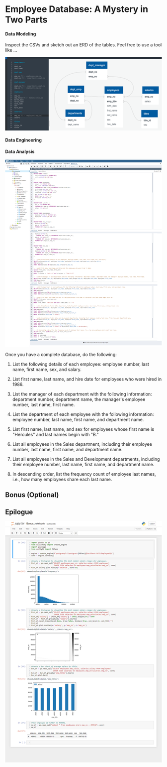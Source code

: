 # Employee Database: A Mystery in Two Parts

#### Data Modeling

Inspect the CSVs and sketch out an ERD of the tables. Feel free to use a tool like ...

![Sketch.png](Sketch.png)

#### Data Engineering
#### Data Analysis

![PGAdmin_screnshot.png](PGAdmin_screnshot.png)

Once you have a complete database, do the following:

1. List the following details of each employee: employee number, last name, first name, sex, and salary.

2. List first name, last name, and hire date for employees who were hired in 1986.

3. List the manager of each department with the following information: department number, department name, the manager's employee number, last name, first name.

4. List the department of each employee with the following information: employee number, last name, first name, and department name.

5. List first name, last name, and sex for employees whose first name is "Hercules" and last names begin with "B."

6. List all employees in the Sales department, including their employee number, last name, first name, and department name.

7. List all employees in the Sales and Development departments, including their employee number, last name, first name, and department name.

8. In descending order, list the frequency count of employee last names, i.e., how many employees share each last name.

## Bonus (Optional)
## Epilogue

![Jupyter_screnshot.png](Jupyter_screnshot.png)


